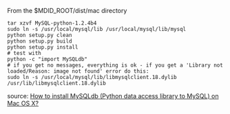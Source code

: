 From the $MDID_ROOT/dist/mac directory

    tar xzvf MySQL-python-1.2.4b4
    sudo ln -s /usr/local/mysql/lib /usr/local/mysql/lib/mysql
    python setup.py clean
    python setup.py build
    python setup.py install
    # test with
    python -c "import MySQLdb"
    # if you get no messages, everything is ok - if you get a 'Library not loaded/Reason: image not found' error do this:
    sudo ln -s /usr/local/mysql/lib/libmysqlclient.18.dylib /usr/lib/libmysqlclient.18.dylib


source: [How to install MySQLdb (Python data access library to MySQL) on Mac OS X?](http://stackoverflow.com/questions/1448429/how-to-install-mysqldb-python-data-access-library-to-mysql-on-mac-os-x)